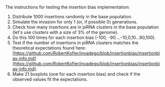 
The instructions for testing the insertion bias implementation:

1.  Distribute 1000 insertions randomly in the base population.
2.  Simulate the invasion for only 1 (or, if possible 0) generations.
3.  Check how many insertions are in piRNA clusters in the base population (let's use clusters with a size of 3% of the genome).
4.  Do this 100 times for each insertion bias (-100, -90....-10,0,10...90,100).
5.  Test if the number of insertions in piRNA clusters matches the theoretical expectations found here: [https://github.com/RobertKofler/invadego/blob/insertionbias/insertionbias-info.md](https://github.com/RobertKofler/invadego/blob/insertionbias/insertionbias-info.md).
6.  Make 21 boxplots (one for each insertion bias) and check if the observed values fit the expectations.
